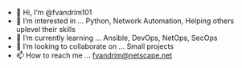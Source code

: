 - 👋 Hi, I’m @fvandrim101
- 👀 I’m interested in ... Python, Network Automation, Helping others uplevel their skills
- 🌱 I’m currently learning ... Ansible, DevOps, NetOps, SecOps
- 💞️ I’m looking to collaborate on ... Small projects
- 📫 How to reach me ... fvandrim@netscape.net

<!---
fvandrim101/fvandrim101 is a ✨ special ✨ repository because its `README.md` (this file) appears on your GitHub profile.
You can click the Preview link to take a look at your changes.
--->
